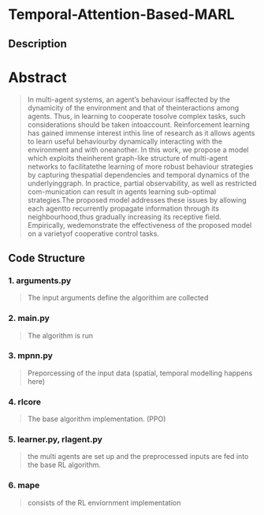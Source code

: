 # Temporal-Attention-Based-MARL

## Description

# Abstract

> In   multi-agent   systems,   an   agent’s   behaviour   isaffected  by  the  dynamicity  of  the  environment  and  that  of  theinteractions  among  agents.  Thus,  in  learning  to  cooperate  tosolve  complex  tasks,  such  considerations  should  be  taken  intoaccount. Reinforcement learning has gained immense interest inthis line of research as it allows agents to learn useful behaviourby  dynamically  interacting  with  the  environment  and  with  oneanother.  In  this  work,  we  propose  a  model  which  exploits  theinherent graph-like structure of multi-agent networks to facilitatethe learning of more robust behaviour strategies by capturing thespatial  dependencies  and  temporal  dynamics  of  the  underlyinggraph. In practice, partial observability, as well as restricted com-munication  can  result  in  agents  learning  sub-optimal  strategies.The proposed model addresses these issues by allowing each agentto recurrently propagate information through its neighbourhood,thus  gradually  increasing  its  receptive  field.  Empirically,  wedemonstrate the effectiveness of the proposed model on a varietyof  cooperative  control  tasks.
## Code Structure

### 1. arguments.py
> The input arguments define the algorithim are collected

### 2. main.py
>The algorithm is run 

### 3. mpnn.py
> Preporcessing of the input data (spatial, temporal modelling happens here)

### 4. rlcore
> The base algorithm implementation. (PPO)

### 5. learner.py, rlagent.py
> the multi agents are set up  and the preprocessed inputs are fed into the base RL algorithm. 

### 6. mape
> consists of the RL enviornment implementation 

